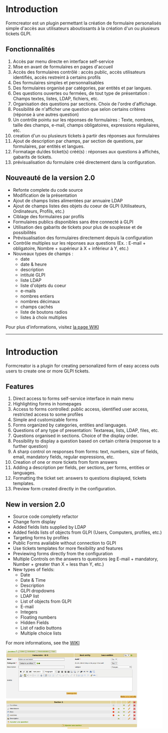 Introduction
============

Formcreator est un plugin permettant la création de formulaire personalisés simple d'accès aux utilisateurs aboutissants à la création d'un ou plusieurs tickets GLPI.

Fonctionnalités
---------------

1. Accès par menu directe en interface self-service
2. Mise en avant de formulaires en pages d'accueil
3. Accès des formulaires contrôlé : accès public, accès utilisateurs identifiés, accès restreint à certains profils
4. Des formulaires simples et personnalisables
5. Des formulaires organisé par catégories, par entités et par langues.
6. Des questions ouvertes ou fermées, de tout type de présentation : Champs textes, listes, LDAP, fichiers, etc.
7. Organisation des questions par sections. Choix de l'ordre d'affichage.
8. Possibilité de n'afficher une question que selon certains critères (réponse à une autres question)
9. Un contrôle pointu sur les réponses de formulaires : Texte, nombres, taille des champs, e-mail, champs obligatoires, expressions réguliaires, etc.
10. creation d'un ou plusieurs tickets à partir des réponses aux formulaires
11. Ajout de description par champs, par section de questions, par formulaires, par entités et langues.
12. Formatage du/des ticket(s) créé(s) : réponses aux questions à affichés, gabarits de tickets.
13. prévisualisation du formulaire créé directement dans la configuration.

Nouveauté de la version 2.0
---------------------------
- Refonte complete du code source
- Modification de la présentation
- Ajout de champs listes alimentées par annuaire LDAP
- Ajout de champs listes des objets du coeur de GLPI (Utilisateurs, Ordinateurs, Profils, etc.)
- Ciblage des formulaires par profils
- Formulaires publics disponibles sans être connecté à GLPI
- Utilisation des gabarits de tickets pour plus de souplesse et de possibilités
- Prévisualisation des formulaires directement depuis la configuration
- Contrôle multiples sur les réponses aux questions (Ex. : E-mail + obligatoire, Nombre + supérieur à X + inférieur à Y, etc.)
- Nouveaux types de champs :
    - date
    - date & heure
    - description
    - intitulé GLPI
    - liste LDAP
    - liste d'objets du coeur
    - e-mails
    - nombres entiers
    - nombres décimaux
    - champs cachés
    - liste de boutons radios
    - listes à choix multiples

Pour plus d'informations, visitez [la page WIKI](https://github.com/TECLIB/formcreator/wiki)


------------------------------------------------------------------------------------------------------------------------

Introduction
============
Formcreator is a plugin for creating personalized form of easy access outs users to create one or more GLPI tickets.

Features
--------
1. Direct access to forms self-service interface in main menu
2. Highlighting forms in homepages
3. Access to forms controlled: public access, identified user access, restricted access to some profiles
4. Simple and customizable forms
5. Forms organized by categories, entities and languages.
6. Questions of any type of presentation: Textareas, lists, LDAP, files, etc.
7. Questions organised in sections. Choice of the display order.
8. Possibility to display a question based on certain criteria (response to a further question)
9. A sharp control on responses from forms: text, numbers, size of fields, email, mandatory fields, regular expressions, etc.
10. Creation of one or more tickets from form answers
11. Adding a description per fields, per sections, per forms, entities or languages.
12. Formatting the ticket set: answers to questions displayed, tickets templates.
13. Preview form created directly in the configuration.

New in version 2.0
---------------------------
- Source code completly refactor
- Change form display
- Added fields lists supplied by LDAP
- Added fields lists of objects from GLPI (Users, Computers, profiles, etc.)
- Targeting forms by profiles
- Public Forms available without connection to GLPI
- Use tickets templates for more flexibility and features
- Previewing forms directly from the configuration
- Multiple Controls on the answers to questions (eg E-mail + mandatory, Number + greater than X + less than Y, etc.)
- New types of fields:
    - Date
    - Date & Time
    - Description
    - GLPI dropdowns
    - LDAP list
    - List of objects from GLPI
    - E-mail
    - Integers
    - Floating numbers
    - Hidden Fields
    - List of radio buttons
    - Multiple choice lists

For more informations, see the [WIKI](https://github.com/TECLIB/formcreator/wiki)

![Configuration](/screenshot.png "Configuration")
